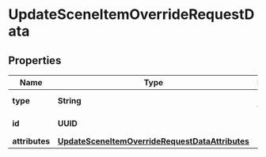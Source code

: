 

# UpdateSceneItemOverrideRequestData


## Properties

Name | Type | Description | Notes
------------ | ------------- | ------------- | -------------
**type** | **String** | Resource object type. | 
**id** | **UUID** | ID of the resource. | 
**attributes** | [**UpdateSceneItemOverrideRequestDataAttributes**](UpdateSceneItemOverrideRequestDataAttributes.md) |  | 



